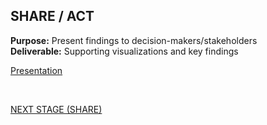 ## SHARE / ACT
**Purpose:** Present findings to decision-makers/stakeholders \
**Deliverable:** Supporting visualizations and key findings



[Presentation](https://github.com/araabe2/Google-Data-Analytics-Certificate-Case-Study-Bellabeat/blob/main/Documents/Exercise-Related%20Smart-Device%20Market%20Trends%20(BellaBeat%20Case%20Study).pptx)


<br/>

[NEXT STAGE (SHARE)](https://github.com/araabe2/Google-Data-Analytics-Certificate-Case-Study-Bellabeat/blob/main/Phase%205%3A%20Share.md)

